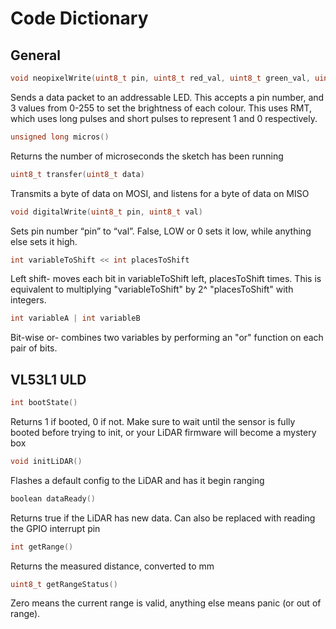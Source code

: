 # Code Dictionary
## General
```cpp
void neopixelWrite(uint8_t pin, uint8_t red_val, uint8_t green_val, uint8_t blue_val)
```
Sends a data packet to an addressable LED. This accepts a pin number, and 3 values from 0-255 to set the brightness of each colour.
This uses RMT, which uses long pulses and short pulses to represent 1 and 0 respectively.

```cpp
unsigned long micros()
```
Returns the number of microseconds the sketch has been running


```cpp
uint8_t transfer(uint8_t data)
```

Transmits a byte of data on MOSI, and listens for a byte of data on MISO

```cpp
void digitalWrite(uint8_t pin, uint8_t val)
```

Sets pin number “pin” to “val”. False, LOW or 0 sets it low, while anything else sets it high.

```cpp
int variableToShift << int placesToShift 
```

Left shift- moves each bit in variableToShift left, placesToShift times. This is equivalent to multiplying "variableToShift" by 2^ "placesToShift" with integers.


```cpp
int variableA | int variableB
```
Bit-wise or- combines two variables by performing an "or" function on each pair of bits. 

## VL53L1 ULD
```cpp
int bootState()
```
Returns 1 if booted, 0 if not. Make sure to wait until the sensor is fully booted before trying to init, or your LiDAR firmware will become a mystery box

```cpp
void initLiDAR()
```
Flashes a default config to the LiDAR and has it begin ranging

```cpp
boolean dataReady()
```
Returns true if the LiDAR has new data. Can also be replaced with reading the GPIO interrupt pin

```cpp
int getRange()
```
Returns the measured distance, converted to mm

```cpp
uint8_t getRangeStatus()
```
Zero means the current range is valid, anything else means panic (or out of range).
